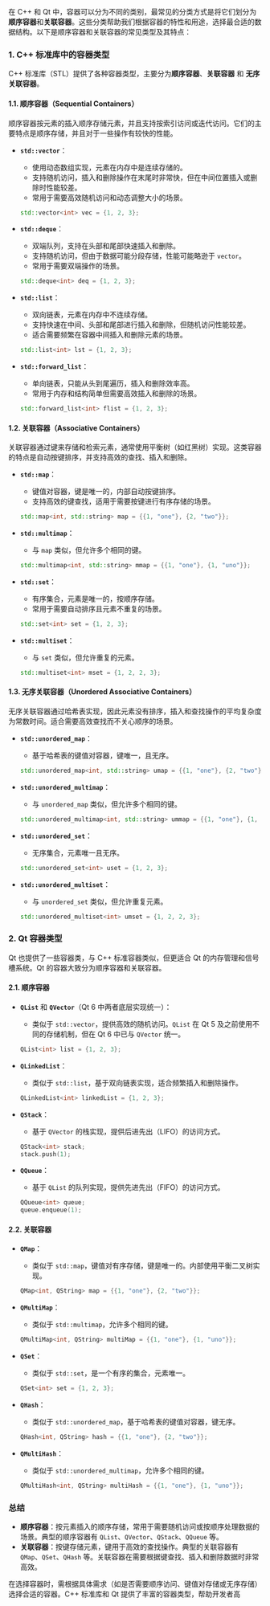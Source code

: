 在 C++ 和 Qt 中，容器可以分为不同的类别，最常见的分类方式是将它们划分为**顺序容器**和**关联容器**。这些分类帮助我们根据容器的特性和用途，选择最合适的数据结构。以下是顺序容器和关联容器的常见类型及其特点：

### 1. C++ 标准库中的容器类型

C++ 标准库（STL）提供了各种容器类型，主要分为**顺序容器**、**关联容器** 和 **无序关联容器**。

#### 1.1. 顺序容器（Sequential Containers）

顺序容器按元素的插入顺序存储元素，并且支持按索引访问或迭代访问。它们的主要特点是顺序存储，并且对于一些操作有较快的性能。

- **`std::vector`**：
  - 使用动态数组实现，元素在内存中是连续存储的。
  - 支持随机访问，插入和删除操作在末尾时非常快，但在中间位置插入或删除时性能较差。
  - 常用于需要高效随机访问和动态调整大小的场景。
  
  ```cpp
  std::vector<int> vec = {1, 2, 3};
  ```

- **`std::deque`**：
  - 双端队列，支持在头部和尾部快速插入和删除。
  - 支持随机访问，但由于数据可能分段存储，性能可能略逊于 `vector`。
  - 常用于需要双端操作的场景。
  
  ```cpp
  std::deque<int> deq = {1, 2, 3};
  ```

- **`std::list`**：
  - 双向链表，元素在内存中不连续存储。
  - 支持快速在中间、头部和尾部进行插入和删除，但随机访问性能较差。
  - 适合需要频繁在容器中间插入和删除元素的场景。
  
  ```cpp
  std::list<int> lst = {1, 2, 3};
  ```

- **`std::forward_list`**：
  - 单向链表，只能从头到尾遍历，插入和删除效率高。
  - 常用于内存和结构简单但需要高效插入和删除的场景。
  
  ```cpp
  std::forward_list<int> flist = {1, 2, 3};
  ```

#### 1.2. 关联容器（Associative Containers）

关联容器通过键来存储和检索元素，通常使用平衡树（如红黑树）实现。这类容器的特点是自动按键排序，并支持高效的查找、插入和删除。

- **`std::map`**：
  - 键值对容器，键是唯一的，内部自动按键排序。
  - 支持高效的键查找，适用于需要按键进行有序存储的场景。
  
  ```cpp
  std::map<int, std::string> map = {{1, "one"}, {2, "two"}};
  ```

- **`std::multimap`**：
  - 与 `map` 类似，但允许多个相同的键。
  
  ```cpp
  std::multimap<int, std::string> mmap = {{1, "one"}, {1, "uno"}};
  ```

- **`std::set`**：
  - 有序集合，元素是唯一的，按顺序存储。
  - 常用于需要自动排序且元素不重复的场景。
  
  ```cpp
  std::set<int> set = {1, 2, 3};
  ```

- **`std::multiset`**：
  - 与 `set` 类似，但允许重复的元素。
  
  ```cpp
  std::multiset<int> mset = {1, 2, 2, 3};
  ```

#### 1.3. 无序关联容器（Unordered Associative Containers）

无序关联容器通过哈希表实现，因此元素没有排序，插入和查找操作的平均复杂度为常数时间。适合需要高效查找而不关心顺序的场景。

- **`std::unordered_map`**：
  - 基于哈希表的键值对容器，键唯一，且无序。
  
  ```cpp
  std::unordered_map<int, std::string> umap = {{1, "one"}, {2, "two"}};
  ```

- **`std::unordered_multimap`**：
  - 与 `unordered_map` 类似，但允许多个相同的键。
  
  ```cpp
  std::unordered_multimap<int, std::string> ummap = {{1, "one"}, {1, "uno"}};
  ```

- **`std::unordered_set`**：
  - 无序集合，元素唯一且无序。
  
  ```cpp
  std::unordered_set<int> uset = {1, 2, 3};
  ```

- **`std::unordered_multiset`**：
  - 与 `unordered_set` 类似，但允许重复元素。
  
  ```cpp
  std::unordered_multiset<int> umset = {1, 2, 2, 3};
  ```

### 2. Qt 容器类型

Qt 也提供了一些容器类，与 C++ 标准容器类似，但更适合 Qt 的内存管理和信号槽系统。Qt 的容器大致分为顺序容器和关联容器。

#### 2.1. 顺序容器

- **`QList`** 和 **`QVector`**（Qt 6 中两者底层实现统一）：
  - 类似于 `std::vector`，提供高效的随机访问。`QList` 在 Qt 5 及之前使用不同的存储机制，但在 Qt 6 中已与 `QVector` 统一。
  
  ```cpp
  QList<int> list = {1, 2, 3};
  ```

- **`QLinkedList`**：
  - 类似于 `std::list`，基于双向链表实现，适合频繁插入和删除操作。
  
  ```cpp
  QLinkedList<int> linkedList = {1, 2, 3};
  ```

- **`QStack`**：
  - 基于 `QVector` 的栈实现，提供后进先出（LIFO）的访问方式。
  
  ```cpp
  QStack<int> stack;
  stack.push(1);
  ```

- **`QQueue`**：
  - 基于 `QList` 的队列实现，提供先进先出（FIFO）的访问方式。
  
  ```cpp
  QQueue<int> queue;
  queue.enqueue(1);
  ```

#### 2.2. 关联容器

- **`QMap`**：
  - 类似于 `std::map`，键值对有序存储，键是唯一的。内部使用平衡二叉树实现。
  
  ```cpp
  QMap<int, QString> map = {{1, "one"}, {2, "two"}};
  ```

- **`QMultiMap`**：
  - 类似于 `std::multimap`，允许多个相同的键。
  
  ```cpp
  QMultiMap<int, QString> multiMap = {{1, "one"}, {1, "uno"}};
  ```

- **`QSet`**：
  - 类似于 `std::set`，是一个有序的集合，元素唯一。
  
  ```cpp
  QSet<int> set = {1, 2, 3};
  ```

- **`QHash`**：
  - 类似于 `std::unordered_map`，基于哈希表的键值对容器，键无序。
  
  ```cpp
  QHash<int, QString> hash = {{1, "one"}, {2, "two"}};
  ```

- **`QMultiHash`**：
  - 类似于 `std::unordered_multimap`，允许多个相同的键。
  
  ```cpp
  QMultiHash<int, QString> multiHash = {{1, "one"}, {1, "uno"}};
  ```

### 总结

- **顺序容器**：按元素插入的顺序存储，常用于需要随机访问或按顺序处理数据的场景。典型的顺序容器有 `QList`、`QVector`、`QStack`、`QQueue` 等。
- **关联容器**：按键存储元素，键用于高效的查找操作。典型的关联容器有 `QMap`、`QSet`、`QHash` 等。关联容器在需要根据键查找、插入和删除数据时非常高效。

在选择容器时，需根据具体需求（如是否需要顺序访问、键值对存储或无序存储）选择合适的容器。C++ 标准库和 Qt 提供了丰富的容器类型，帮助开发者高